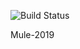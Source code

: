 
![Build Status](https://codebuild.us-east-2.amazonaws.com/badges?uuid=eyJlbmNyeXB0ZWREYXRhIjoiQUw0Mnc2akxOTXpHRWoxZkpSYTlsQnRtKzhsVTlwMmZiajBCclFzV1JLUTJpTzNRbE9tNFJnZHoxbEtIOERYcWFrSUQzUjhjWkFYejFyZnhRZDZ4dG9zPSIsIml2UGFyYW1ldGVyU3BlYyI6InJPNU9OK2R1TG82a0dDOFQiLCJtYXRlcmlhbFNldFNlcmlhbCI6MX0%3D&branch=master "Build Status")

Mule-2019 

